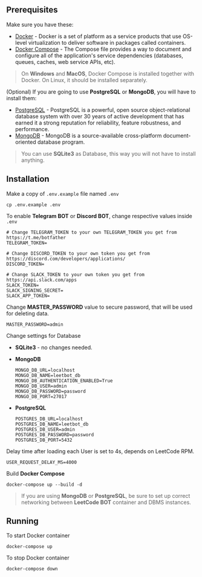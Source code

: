 ## Prerequisites

Make sure you have these:
- [Docker](https://www.docker.com/) - Docker is a set of platform as a service products that use OS-level virtualization to deliver software in packages called containers.
- [Docker Compose](https://www.docker.com/) - The Compose file provides a way to document and configure all of the application's service dependencies (databases, queues, caches, web service APIs, etc).

> On **Windows** and **MacOS**, Docker Compose is installed together with Docker. On Linux, it should be installed separately.


(Optional) If you are going to use **PostgreSQL** or **MongoDB**, you will have to install them:
- [PostgreSQL](https://www.postgresql.org/) - PostgreSQL is a powerful, open source object-relational database system with over 30 years of active development that has earned it a strong reputation for reliability, feature robustness, and performance.
- [MongoDB](https://www.mongodb.com/) - MongoDB is a source-available cross-platform document-oriented database program.

> You can use **SQLite3** as Database, this way you will not have to install anything.


## Installation

Make a copy of `.env.example` file named `.env`

```shell script
cp .env.example .env
```

To enable **Telegram BOT** or **Discord BOT**, change respective values inside `.env`

```dotenv
# Change TELEGRAM_TOKEN to your own TELEGRAM_TOKEN you get from https://t.me/botfather
TELEGRAM_TOKEN=

# Change DISCORD_TOKEN to your own token you get from https://discord.com/developers/applications/
DISCORD_TOKEN=

# Change SLACK_TOKEN to your own token you get from https://api.slack.com/apps
SLACK_TOKEN=
SLACK_SIGNING_SECRET=
SLACK_APP_TOKEN=
```

Change **MASTER_PASSWORD** value to secure password, that will be used for deleting data.

```dotenv
MASTER_PASSWORD=admin
```

Change settings for Database

- **SQLite3** - no changes needed.

- **MongoDB**
    ```dotenv
    MONGO_DB_URL=localhost
    MONGO_DB_NAME=leetbot_db
    MONGO_DB_AUTHENTICATION_ENABLED=True
    MONGO_DB_USER=admin
    MONGO_DB_PASSWORD=password
    MONGO_DB_PORT=27017
    ```

- **PostgreSQL**
    ```
    POSTGRES_DB_URL=localhost
    POSTGRES_DB_NAME=leetbot_db
    POSTGRES_DB_USER=admin
    POSTGRES_DB_PASSWORD=password
    POSTGRES_DB_PORT=5432
    ```

Delay time after loading each User is set to 4s, depends on LeetCode RPM.

```dotenv
USER_REQUEST_DELAY_MS=4000
```

Build **Docker Compose**

```shell script
docker-compose up --build -d
```

> If you are using **MongoDB** or **PostgreSQL**, be sure to set up correct networking between **LeetCode BOT** container and DBMS instances.

## Running

To start Docker container

```shell script
docker-compose up
```

To stop Docker container

```shell script
docker-compose down
```
